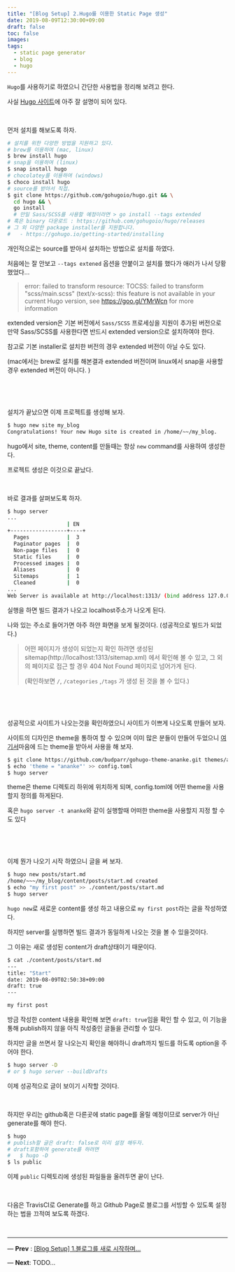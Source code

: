 ```yaml
---
title: "[Blog Setup] 2.Hugo를 이용한 Static Page 생성"
date: 2019-08-09T12:30:00+09:00
draft: false
toc: false
images:
tags:
  - static page generator
  - blog
  - hugo
---
```


`Hugo`를 사용하기로 하였으니 간단한 사용법을 정리해 보려고 한다.

사실 [Hugo 사이트](https://gohugo.io/getting-started/quick-start/)에 아주 잘 설명이 되어 있다.

​      

먼저 설치를 해보도록 하자.

```sh
# 설치를 위한 다양한 방법을 지원하고 있다.
# brew를 이용하여 (mac, linux)
$ brew install hugo
# snap을 이용하여 (linux)
$ snap install hugo
# chocolatey를 이용하여 (windows)
$ choco install hugo
# source를 받아서 직접.
$ git clone https://github.com/gohugoio/hugo.git && \
  cd hugo && \
  go install 
  # 만일 Sass/SCSS를 사용할 예정이라면 > go install --tags extended
# 혹은 binary 다운로드 : https://github.com/gohugoio/hugo/releases
# 그 외 다양한 package installer를 지원합니다. 
# 	- https://gohugo.io/getting-started/installing
```

개인적으로는 source를 받아서 설치하는 방법으로 설치를 하였다.

처음에는 잘 안보고 `--tags extened` 옵션을 안붙이고 설치를 했다가 애러가 나서 당황 했었다...

> error: failed to transform resource: TOCSS: failed to transform "scss/main.scss" (text/x-scss): this feature is not available in your current Hugo version, see https://goo.gl/YMrWcn for more information

extended version은 기본 버전에서 `Sass/SCSS` 프로세싱을 지원이 추가된 버전으로 만약 Sass/SCSS를 사용한다면 반드시 extended version으로 설치하여야 한다. 

참고로 기본 installer로 설치한 버전의 경우 extended 버전이 아닐 수도 있다.  

(mac에서는 brew로 설치를 해본결과 extended 버전이며 linux에서 snap을 사용할 경우 extended 버전이 아니다. )

​    

​          

설치가 끝났으면 이제 프로젝트를 생성해 보자.

```sh
$ hugo new site my_blog
Congratulations! Your new Hugo site is created in /home/~~/my_blog.
```

hugo에서 site, theme, content를 만들때는 항상 `new` command를 사용하여 생성한다.

프로젝트 생성은 이것으로 끝났다. 

​    

바로 결과를 살펴보도록 하자.

```sh
$ hugo server
...
                   | EN  
+------------------+----+
  Pages            |  3  
  Paginator pages  |  0  
  Non-page files   |  0  
  Static files     |  0  
  Processed images |  0  
  Aliases          |  0  
  Sitemaps         |  1  
  Cleaned          |  0  
...
Web Server is available at http://localhost:1313/ (bind address 127.0.0.1)
```

실행을 하면 빌드 결과가 나오고  localhost주소가 나오게 된다. 

나와 있는 주소로 들어가면 아주 하얀 화면을 보게 될것이다. (성공적으로 빌드가 되었다.)

> 어떤 페이지가 생성이 되었는지 확인 하려면 생성된 sitemap(http://localhost:1313/sitemap.xml) 에서 확인해 볼 수 있고, 그 외의 페이지로 접근 할 경우 404 Not Found 페이지로 넘어가게 된다.
>
>  (확인하보면 `/`, `/categories` ,`/tags` 가 생성 된 것을 볼 수 있다.)

​    

​    

성공적으로 사이트가 나오는것을 확인하였으니 사이트가 이쁘게 나오도록 만들어 보자.

사이트의 디자인은 theme을 통하여 할 수 있으며 이미 많은 분들이 만들어 두었으니 [여기서](https://themes.gohugo.io/)마음에 드는 theme을 받아서 사용을 해 보자. 

```sh
$ git clone https://github.com/budparr/gohugo-theme-ananke.git themes/ananke
$ echo 'theme = "ananke"' >> config.toml
$ hugo server
```

theme은 theme 디렉토리 하위에 위치하게 되며, config.toml에 어떤 theme을 사용할지 정의를  하게된다.

혹은 `hugo server -t ananke`와 같이 실행할때 어떠한 theme을 사용할지 지정 할 수도 있다

​     

​    

이제 뭔가 나오기 시작 하였으니 글을 써 보자.

```sh
$ hugo new posts/start.md
/home/~~~/my_blog/content/posts/start.md created
$ echo "my first post" >> ./content/posts/start.md
$ hugo server
```

`hugo new`로 새로운 content를 생성 하고 내용으로 `my first post`라는 글을 작성하였다.

하지만 server를 실행하면 빌드 결과가 동일하게 나오는 것을 볼 수 있을것이다.

그 이유는  새로 생성된 content가 draft상태이기 때문이다. 

```sh
$ cat ./content/posts/start.md
---
title: "Start"
date: 2019-08-09T02:50:38+09:00
draft: true
---

my first post
```

방금 작성한 content 내용을 확인해 보면 `draft: true`임을 확인 할 수 있고, 이 기능을 통해 publish하지 않을 아직 작성중인 글들을 관리할 수 있다.

하지만 글을 쓰면서 잘 나오는지 확인을 해야하니 draft까지 빌드를 하도록 option을 주어야 한다. 

```sh
$ hugo server -D
# or $ hugo server --buildDrafts
```

 이제 성공적으로 글이 보이기 시작할 것이다.

​    

하지만 우리는 github혹은 다른곳에 static page를 올릴 예정이므로 server가 아닌 generate를 해야 한다.

```sh
$ hugo
# publish할 글은 draft: false로 미리 설정 해두자.
# draft포함하여 generate를 하려면 
#	$ hugo -D
$ ls public
```

이제  `public` 디렉토리에 생성된 파일들을 올려두면 끝이 난다.

​    

다음은 TravisCI로 Generate를 하고 Github Page로 블로그를 서빙할 수 있도록 설정하는 법을 끄적여 보도록 하겠다. 

​    

----

— **Prev** : [[Blog Setup] 1.블로그를 새로 시작하며...](/posts/story/2019/07/restart_blog)

— **Next**: TODO...
